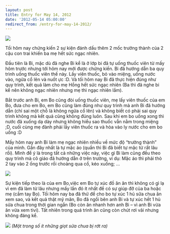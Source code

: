 ```yaml
---
layout: post
title: Entry for May 14, 2012
date: '2012-05-14 05:00:00'
redirect_from: /entry-for-may-14-2012/
---
```


![](https://chuyengiadinh.files.wordpress.com/2012/05/p10007412.jpg)

Tối hôm nay chứng kiến 2 sự kiện đánh dấu thêm 2 mốc trưởng thành của 2 cậu con trai khiến ba mẹ hết sức ngạc nhiên.

Đầu tiên là Bi, mặc dù đã nghe Bi kể là ở lớp bi đã tự uống thuốc viên từ mấy hôm trước nhưng tới hôm nay mới được chứng kiến. Bi đã hướng dẫn ba quy trình uống thuốc viên thế này. Lấy viên thuốc, bỏ vào miệng, uống nước vào, ngửa cổ lên và nuốt ực :D. Và tối hôm nay Bi đã thực hiện đúng như quy trình, kết quả làm cho mẹ Hồng hết sức ngạc nhiên (Ba thì đã nghe bi kể nên không ngạc nhiên nhưng mẹ thì ngạc nhiên lắm). 

Bắt trước anh Bi, em Bo cũng đòi uống thuốc viên, mẹ lấy viên thuốc của em Bo, đưa cho em Bo, em Bo cũng làm đúng như quy trình mà anh Bi đã hướng dẫn (chỉ sai một chỗ là không ngửa cổ lên) và không biết có phải sai quy trình không mà kết quả cũng không đúng luôn. Sau khi em  bo uống xong thì nước đã xuống dạ dày nhưng không hiểu sao thuốc vẫn nằm trong miệng ;D, cuối cùng mẹ đành phải lấy viên thuốc ra và hòa vào ly nước cho em  bo uống :D

Mấy hôm nay anh Bi làm mẹ ngạc nhiên nhiều về mức độ “trưởng thành” của mình. Gần đây nhất là tự mặc áo (quần thì Bi đã biết tự mặc từ rất lâu rồi). Mình để ý là trong tất cả những việc này, việc gì Bi làm cũng đều theo quy trình mà cô giáo đã hướng dẫn ở trên trường, ví dụ: Mặc áo thì phải thò 2 tay vào 2 ống trước rồi choàng qua cổ, kéo xuống; …

![](https://chuyengiadinh.files.wordpress.com/2012/05/p10007451.jpg)

Sự kiện tiếp theo là của em Bo,việc em Bo tự xúc đồ ăn ăn thì không có gì lạ vì em đã làm từ lâu nhưng mấy lần đó ít nhất đề có sự giúp đỡ của ba hoặc mẹ (cầm tay Bo). Tối hôm nay ba đã thử để cho bo tự xúc 1 hủ sữa chua ăn xem sao, và kết quả thật mỹ mãn, Bo đã ngồi bên anh Bi và tự xúc hết 1 hủ sửa chua trong thời gian ngắn (Bo còn ăn nhanh hơn anh Bi – vì anh Bi vừa ăn vừa xem tivi). Tất nhiên trong quá trình ăn cũng còn chút rơi vãi nhưng không đáng kể. 

![](https://chuyengiadinh.files.wordpress.com/2012/05/p10007442.jpg)
*(Một trong số ít những giọt sửa chua bị rớt ra)*